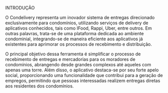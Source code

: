 INTRODUÇÃO


O Condelivery representa um inovador sistema de entregas direcionado exclusivamente para condomínios, utilizando serviços de delivery de aplicativos conhecidos, tais como IFood, Rappi, Uber, entre outros. Em outras palavras, trata-se de uma plataforma dedicada ao ambiente condominial, integrando-se de maneira eficiente aos aplicativos já existentes para aprimorar os processos de recebimento e distribuição.

O principal objetivo dessa ferramenta é simplificar o processo de recebimento de entregas e mercadorias para os moradores de condomínios, abrangendo desde grandes complexos até aqueles com apenas uma torre. Além disso, o aplicativo destaca-se por seu forte apelo social, proporcionando uma funcionalidade que contribui para a geração de empregos, permitindo que pessoas interessadas realizem entregas diretas aos residentes dos condomínios.